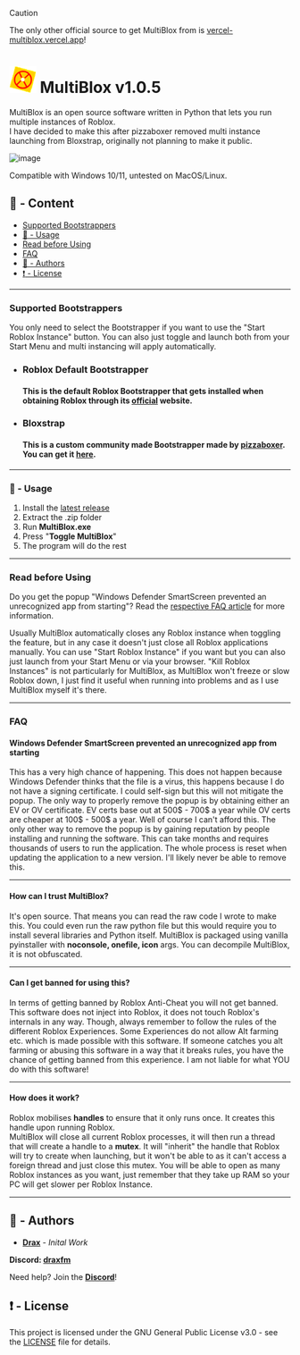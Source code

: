 > [!CAUTION]
> The only other official source to get MultiBlox from is [vercel-multiblox.vercel.app](https://vercel-multiblox.vercel.app)!

# <img src="https://github.com/DraxFM/MultiBlox/raw/main/md/icon.png" width="48"/> MultiBlox v1.0.5

MultiBlox is an open source software written in Python that lets you run multiple instances of Roblox.  
I have decided to make this after pizzaboxer removed multi instance launching from Bloxstrap, originally not planning to make it public.  

![image](https://github.com/user-attachments/assets/c73d44db-a74d-4fb0-8e6c-4d7d9e3bc01e)


Compatible with Windows 10/11, untested on MacOS/Linux.

## :large_blue_circle: - Content
- [Supported Bootstrappers](#bootstrapper)
- [:toolbox: - Usage](#usage)
- [Read before Using](#usage2)
- [FAQ](#faq)
- [:wave: - Authors](#authors)
- [:exclamation: - License](#license)

---

### <a id="bootstrapper"></a> Supported Bootstrappers
You only need to select the Bootstrapper if you want to use the "Start Roblox Instance" button. You can also just toggle and launch both from your Start Menu and multi instancing will apply automatically.
- ### Roblox Default Bootstrapper
  #### This is the default Roblox Bootstrapper that gets installed when obtaining Roblox through its [official](https://www.roblox.com/download) website.
- ### Bloxstrap
  #### This is a custom community made Bootstrapper made by [pizzaboxer](https://www.github.com/pizzaboxer). You can get it [here](https://bloxstraplabs.com).

---

### <a id="usage"></a> :toolbox: - Usage

1. Install the [latest release](https://github.com/DraxFM/MultiBlox/releases/latest)
2. Extract the .zip folder
3. Run **MultiBlox.exe**
4. Press "**Toggle MultiBlox**"
5. The program will do the rest

---

### <a id="usage2"></a> Read before Using

Do you get the popup "Windows Defender SmartScreen prevented an unrecognized app from starting"? Read the [respective FAQ article](#faq) for more information.

Usually MultiBlox automatically closes any Roblox instance when toggling the feature, but in any case it doesn't just close all Roblox applications manually.
You can use "Start Roblox Instance" if you want but you can also just launch from your Start Menu or via your browser.
"Kill Roblox Instances" is not particularly for MultiBlox, as MultiBlox won't freeze or slow Roblox down, I just find it useful when running into problems and as I use MultiBlox myself it's there.

---

### <a id="faq"></a> FAQ
#### Windows Defender SmartScreen prevented an unrecognized app from starting
This has a very high chance of happening. This does not happen because Windows Defender thinks that the file is a virus, this happens because I do not have a signing certificate. I could self-sign but this will not mitigate the popup. The only way to properly remove the popup is by obtaining either an EV or OV certificate. EV certs base out at 500$ - 700$ a year while OV certs are cheaper at 100$ - 500$ a year. Well of course I can't afford this. The only other way to remove the popup is by gaining reputation by people installing and running the software. This can take months and requires thousands of users to run the application. The whole process is reset when updating the application to a new version. I'll likely never be able to remove this.

---

#### How can I trust MultiBlox?
It's open source. That means you can read the raw code I wrote to make this. You could even run the raw python file but this would require you to install several libraries and Python itself. MultiBlox is packaged using vanilla pyinstaller with **noconsole, onefile, icon** args. You can decompile MultiBlox, it is not obfuscated.

---

#### Can I get banned for using this?
In terms of getting banned by Roblox Anti-Cheat you will not get banned. This software does not inject into Roblox, it does not touch Roblox's internals in any way. Though, always remember to follow the rules of the different Roblox Experiences. Some Experiences do not allow Alt farming etc. which is made possible with this software. If someone catches you alt farming or abusing this software in a way that it breaks rules, you have the chance of getting banned from this experience. I am not liable for what YOU do with this software!

---

#### How does it work?  
Roblox mobilises **handles** to ensure that it only runs once. It creates this handle upon running Roblox.  
MultiBlox will close all current Roblox processes, it will then run a thread that will create a handle to a **mutex**. It will "inherit" the handle that Roblox will try to create when launching, but it won't be able to as it can't access a foreign thread and just     close this mutex. You will be able to open as many Roblox instances as you want, just remember that they take up RAM so your PC will get slower per Roblox Instance.

---


## <a id="authors"></a> :wave: - Authors

* [**Drax**](https://github.com/DraxFM) - *Inital Work*

**Discord: [draxfm](https://discord.com/users/654343206275907585)**

Need help? Join the [**Discord**](https://discord.gg/sEXECdC3Et)!

## <a id="license"></a> :exclamation: - License

This project is licensed under the GNU General Public License v3.0 - see the [LICENSE](LICENSE) file for details.
